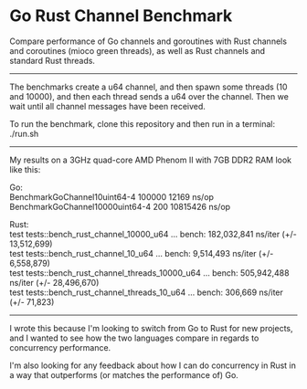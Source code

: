 # Go Rust Channel Benchmark
Compare performance of Go channels and goroutines with Rust channels and coroutines (mioco green threads), as well as Rust channels and standard Rust threads.

----------------
The benchmarks create a u64 channel, and then spawn some threads (10 and 10000),
and then each thread sends a u64 over the channel. Then we wait until all channel
messages have been received.

To run the benchmark, clone this repository and then run in a terminal: ./run.sh

----------------
My results on a 3GHz quad-core AMD Phenom II with 7GB DDR2 RAM look like this:

Go:  
BenchmarkGoChannel10uint64-4   	  100000	     12169 ns/op  
BenchmarkGoChannel10000uint64-4	     200	  10815426 ns/op  

Rust:  
test tests::bench_rust_channel_10000_u64         ... bench: 182,032,841 ns/iter (+/- 13,512,699)  
test tests::bench_rust_channel_10_u64            ... bench:   9,514,493 ns/iter (+/- 6,558,879)  
test tests::bench_rust_channel_threads_10000_u64 ... bench: 505,942,488 ns/iter (+/- 28,496,670)  
test tests::bench_rust_channel_threads_10_u64    ... bench:     306,669 ns/iter (+/- 71,823)  

----------------
I wrote this because I'm looking to switch from Go to Rust for new projects,
and I wanted to see how the two languages compare in regards to concurrency
performance.

I'm also looking for any feedback about how I can do concurrency in Rust in a
way that outperforms (or matches the performance of) Go.
